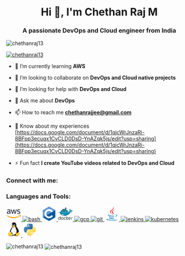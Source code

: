 <h1 align="center">Hi 👋, I'm Chethan Raj M</h1>
<h3 align="center">A passionate DevOps and Cloud engineer from India</h3>

<p align="left"> <img src="https://komarev.com/ghpvc/?username=chethanraj13&label=Profile%20views&color=0e75b6&style=flat" alt="chethanraj13" /> </p>

<p align="left"> <a href="https://github.com/ryo-ma/github-profile-trophy"><img src="https://github-profile-trophy.vercel.app/?username=chethanraj13" alt="chethanraj13" /></a> </p>

- 🌱 I’m currently learning **AWS**

- 👯 I’m looking to collaborate on **DevOps and Cloud native projects**

- 🤝 I’m looking for help with **DevOps and Cloud**

- 💬 Ask me about **DevOps**

- 📫 How to reach me **chethanrajjee@gmail.com**

- 📄 Know about my experiences [https://docs.google.com/document/d/1qjcWrJnzaRi-8BFpp3ecuqx1CvCLD0DsD-YnAZqk5js/edit?usp=sharing](https://docs.google.com/document/d/1qjcWrJnzaRi-8BFpp3ecuqx1CvCLD0DsD-YnAZqk5js/edit?usp=sharing)

- ⚡ Fun fact **I create YouTube videos related to DevOps and Cloud**

<h3 align="left">Connect with me:</h3>
<p align="left">
</p>

<h3 align="left">Languages and Tools:</h3>
<p align="left"> <a href="https://aws.amazon.com" target="_blank" rel="noreferrer"> <img src="https://raw.githubusercontent.com/devicons/devicon/master/icons/amazonwebservices/amazonwebservices-original-wordmark.svg" alt="aws" width="40" height="40"/> </a> <a href="https://www.gnu.org/software/bash/" target="_blank" rel="noreferrer"> <img src="https://www.vectorlogo.zone/logos/gnu_bash/gnu_bash-icon.svg" alt="bash" width="40" height="40"/> </a> <a href="https://www.cprogramming.com/" target="_blank" rel="noreferrer"> <img src="https://raw.githubusercontent.com/devicons/devicon/master/icons/c/c-original.svg" alt="c" width="40" height="40"/> </a> <a href="https://www.docker.com/" target="_blank" rel="noreferrer"> <img src="https://raw.githubusercontent.com/devicons/devicon/master/icons/docker/docker-original-wordmark.svg" alt="docker" width="40" height="40"/> </a> <a href="https://cloud.google.com" target="_blank" rel="noreferrer"> <img src="https://www.vectorlogo.zone/logos/google_cloud/google_cloud-icon.svg" alt="gcp" width="40" height="40"/> </a> <a href="https://git-scm.com/" target="_blank" rel="noreferrer"> <img src="https://www.vectorlogo.zone/logos/git-scm/git-scm-icon.svg" alt="git" width="40" height="40"/> </a> <a href="https://www.java.com" target="_blank" rel="noreferrer"> <img src="https://raw.githubusercontent.com/devicons/devicon/master/icons/java/java-original.svg" alt="java" width="40" height="40"/> </a> <a href="https://www.jenkins.io" target="_blank" rel="noreferrer"> <img src="https://www.vectorlogo.zone/logos/jenkins/jenkins-icon.svg" alt="jenkins" width="40" height="40"/> </a> <a href="https://kubernetes.io" target="_blank" rel="noreferrer"> <img src="https://www.vectorlogo.zone/logos/kubernetes/kubernetes-icon.svg" alt="kubernetes" width="40" height="40"/> </a> <a href="https://www.linux.org/" target="_blank" rel="noreferrer"> <img src="https://raw.githubusercontent.com/devicons/devicon/master/icons/linux/linux-original.svg" alt="linux" width="40" height="40"/> </a> <a href="https://www.python.org" target="_blank" rel="noreferrer"> <img src="https://raw.githubusercontent.com/devicons/devicon/master/icons/python/python-original.svg" alt="python" width="40" height="40"/> </a> </p>

<p><img align="left" src="https://github-readme-stats.vercel.app/api/top-langs?username=chethanraj13&show_icons=true&locale=en&layout=compact" alt="chethanraj13" /></p>

<p>&nbsp;<img align="center" src="https://github-readme-stats.vercel.app/api?username=chethanraj13&show_icons=true&locale=en" alt="chethanraj13" /></p>
